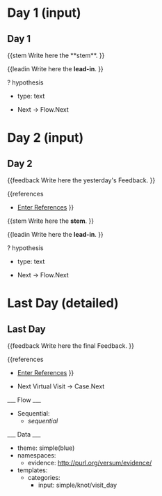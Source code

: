 # Day 1 (input)

<h2>Day 1</h2>
{{stem
Write here the **stem**.
}}

{{leadin
Write here the **lead-in**.
}}

? hypothesis
  * type: text

* Next -> Flow.Next

# Day 2 (input)

<h2>Day 2</h2>
{{feedback
Write here the yesterday's Feedback.
}}

{{references
* [Enter References](References)
}}

{{stem
Write here the **stem**.
}}

{{leadin
Write here the **lead-in**.
}}

? hypothesis
  * type: text

* Next -> Flow.Next

# Last Day (detailed)

<h2>Last Day</h2>
{{feedback
Write here the final Feedback.
}}

{{references
* [Enter References](References)
}}

* Next Virtual Visit -> Case.Next

___ Flow ___

* Sequential:
  * _sequential_

___ Data ___

* theme: simple(blue)
* namespaces:
  * evidence: http://purl.org/versum/evidence/
* templates:
  * categories:
    * input: simple/knot/visit_day
